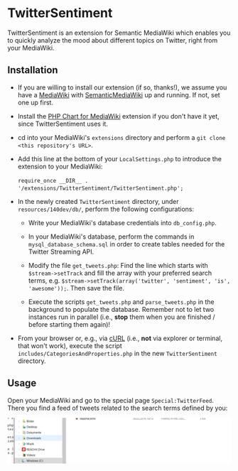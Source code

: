 # TwitterSentiment

TwitterSentiment is an extension for Semantic MediaWiki which enables you to quickly analyze the mood about different topics on Twitter, right from your MediaWiki.

## Installation

* If you are willing to install our extension (if so, thanks!), we assume you have a [MediaWiki](https://www.mediawiki.org/wiki/MediaWiki) with [SemanticMediaWiki](https://www.semantic-mediawiki.org/wiki/Semantic_MediaWiki) up and running. If not, set one up first.

* Install the [PHP Chart for MediaWiki](https://www.mediawiki.org/wiki/Extension:Pchart4mw) extension if you don't have it yet, since TwitterSentiment uses it.

* cd into your MediaWiki's `extensions` directory and perform a `git clone <this repository's URL>`.

* Add this line at the bottom of your `LocalSettings.php` to introduce the extension to your MediaWiki:

  `require_once __DIR__ . '/extensions/TwitterSentiment/TwitterSentiment.php';`

* In the newly created `TwitterSentiment` directory, under `resources/140dev/db/`, perform the following configurations:

  * Write your MediaWiki's database credentials into `db_config.php`.

  * In your MediaWiki's database, perform the commands in `mysql_database_schema.sql` in order to create tables needed for the Twitter Streaming API.
  
  * Modify the file `get_tweets.php`: Find the line which starts with `$stream->setTrack` and fill the array with your preferred search terms, e.g. `$stream->setTrack(array('twitter', 'sentiment', 'is', 'awesome'));`. Then save the file.

  * Execute the scripts `get_tweets.php` and `parse_tweets.php` in the background to populate the database. Remember not to let two instances run in parallel (i.e., **stop** them when you are finished / before starting them again)!

* From your browser or, e.g., via [cURL](https://curl.haxx.se/) (i.e., **not** via explorer or terminal, that won't work), execute the script `includes/CategoriesAndProperties.php` in the new `TwitterSentiment` directory.

## Usage

Open your MediaWiki and go to the special page `Special:TwitterFeed`. There you find a feed of tweets related to the search terms defined by you:

![Example of TwitterSentiment feed](Unbenannt.png)

